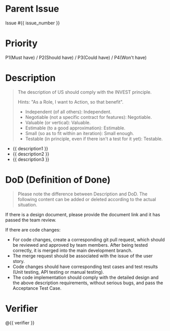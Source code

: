 # Parent Issue

Issue #{{ issue_number }}

# Priority

P1(Must have) / P2(Should have) / P3(Could have) / P4(Won't have)

# Description

> The description of US should comply with the INVEST principle.
>
> Hints: "As a Role, I want to Action, so that benefit".
>   - Independent (of all others): Independent.
>   - Negotiable (not a specific contract for features): Negotiable.
>   - Valuable (or vertical): Valuable.
>   - Estimable (to a good approximation): Estimable.
>   - Small (so as to fit within an iteration): Small enough.
>   - Testable (in principle, even if there isn't a test for it yet): Testable.

* {{ description1 }}
* {{ description2 }}
* {{ description3 }}

# DoD (Definition of Done)

> Please note the difference between Description and DoD. The following content can be added or deleted according to the actual situation.

If there is a design document, please provide the document link and it has passed the team review.

If there are code changes:
- For code changes, create a corresponding git pull request, which should be reviewed and approved by team members. After being tested correctly, it is merged into the main development branch.
- The merge request should be associated with the issue of the user story.
- Code changes should have corresponding test cases and test results (Unit testing, API testing or manual testing).
- The code implementation should comply with the detailed design and the above description requirements, without serious bugs, and pass the Acceptance Test Case.

# Verifier
@{{ verifier }}